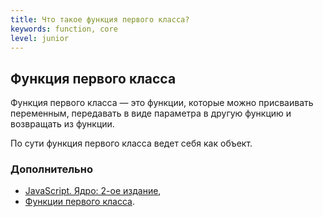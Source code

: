 ```yaml
---
title: Что такое функция первого класса?
keywords: function, core
level: junior
---
```


## Функция первого класса

Функция первого класса — это функции, которые можно присваивать переменным, передавать в виде параметра в другую функцию и возвращать из функции. 

По сути функция первого класса ведет себя как объект.

### Дополнительно
- [JavaScript. Ядро: 2-ое издание](http://dmitrysoshnikov.com/ecmascript/javascript-the-core-2nd-edition-rus/#zamyikanie),
- [Функции первого класса](https://developer.mozilla.org/ru/docs/Glossary/First-class_Function).
